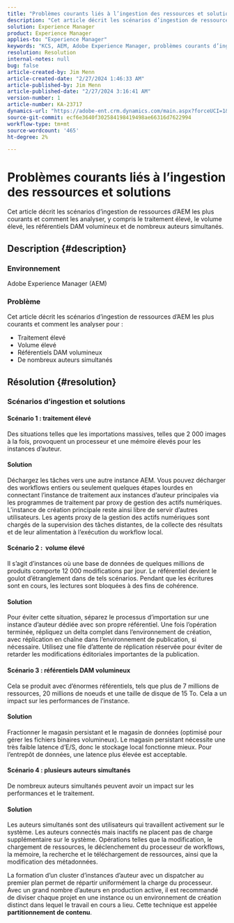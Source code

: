 ```yaml
---
title: "Problèmes courants liés à l’ingestion des ressources et solutions"
description: "Cet article décrit les scénarios d’ingestion de ressources d’AEM les plus courants et comment les analyser."
solution: Experience Manager
product: Experience Manager
applies-to: "Experience Manager"
keywords: "KCS, AEM, Adobe Experience Manager, problèmes courants d’ingestion des ressources, solutions, dépannage, partitionnement de contenu, traitement élevé, volume élevé, référentiels DAM volumineux, de nombreux auteurs simultanés"
resolution: Resolution
internal-notes: null
bug: false
article-created-by: Jim Menn
article-created-date: "2/27/2024 1:46:33 AM"
article-published-by: Jim Menn
article-published-date: "2/27/2024 3:16:41 AM"
version-number: 1
article-number: KA-23717
dynamics-url: "https://adobe-ent.crm.dynamics.com/main.aspx?forceUCI=1&pagetype=entityrecord&etn=knowledgearticle&id=d7ee0108-12d5-ee11-9079-6045bd006268"
source-git-commit: ecf6e3640f302584198419498ae66316d7622994
workflow-type: tm+mt
source-wordcount: '465'
ht-degree: 2%

---
```


# Problèmes courants liés à l’ingestion des ressources et solutions


Cet article décrit les scénarios d’ingestion de ressources d’AEM les plus courants et comment les analyser, y compris le traitement élevé, le volume élevé, les référentiels DAM volumineux et de nombreux auteurs simultanés.

## Description {#description}


### Environnement

Adobe Experience Manager (AEM)

### Problème

Cet article décrit les scénarios d’ingestion de ressources d’AEM les plus courants et comment les analyser pour :

- Traitement élevé
- Volume élevé
- Référentiels DAM volumineux
- De nombreux auteurs simultanés



## Résolution {#resolution}


### Scénarios d’ingestion et solutions

#### Scénario 1 : traitement élevé

Des situations telles que les importations massives, telles que 2 000 images à la fois, provoquent un processeur et une mémoire élevés pour les instances d’auteur.

#### Solution

Déchargez les tâches vers une autre instance AEM. Vous pouvez décharger des workflows entiers ou seulement quelques étapes lourdes en connectant l’instance de traitement aux instances d’auteur principales via les programmes de traitement par proxy de gestion des actifs numériques. L’instance de création principale reste ainsi libre de servir d’autres utilisateurs. Les agents proxy de la gestion des actifs numériques sont chargés de la supervision des tâches distantes, de la collecte des résultats et de leur alimentation à l’exécution du workflow local.

#### Scénario 2 : &#x200B; volume élevé

Il s’agit d’instances où une base de données de quelques millions de produits comporte 12 000 modifications par jour. Le référentiel devient le goulot d’étranglement dans de tels scénarios. Pendant que les écritures sont en cours, les lectures sont bloquées à des fins de cohérence.

#### Solution

Pour éviter cette situation, séparez le processus d’importation sur une instance d’auteur dédiée avec son propre référentiel. Une fois l’opération terminée, répliquez un delta complet dans l’environnement de création, avec réplication en chaîne dans l’environnement de publication, si nécessaire. Utilisez une file d’attente de réplication réservée pour éviter de retarder les modifications éditoriales importantes de la publication.

#### Scénario 3 : référentiels DAM volumineux

Cela se produit avec d’énormes référentiels, tels que plus de 7 millions de ressources, 20 millions de noeuds et une taille de disque de 15 To. Cela a un impact sur les performances de l’instance.

#### Solution

Fractionner le magasin persistant et le magasin de données (optimisé pour gérer les fichiers binaires volumineux). Le magasin persistant nécessite une très faible latence d’E/S, donc le stockage local fonctionne mieux. Pour l’entrepôt de données, une latence plus élevée est acceptable.

#### Scénario 4 : plusieurs auteurs simultanés

De nombreux auteurs simultanés peuvent avoir un impact sur les performances et le traitement.

#### Solution

Les auteurs simultanés sont des utilisateurs qui travaillent activement sur le système. Les auteurs connectés mais inactifs ne placent pas de charge supplémentaire sur le système. Opérations telles que la modification, le chargement de ressources, le déclenchement du processeur de workflows, la mémoire, la recherche et le téléchargement de ressources, ainsi que la modification des métadonnées.

La formation d’un cluster d’instances d’auteur avec un dispatcher au premier plan permet de répartir uniformément la charge du processeur. Avec un grand nombre d’auteurs en production active, il est recommandé de diviser chaque projet en une instance ou un environnement de création distinct dans lequel le travail en cours a lieu. Cette technique est appelée <b>partitionnement de contenu</b>.
